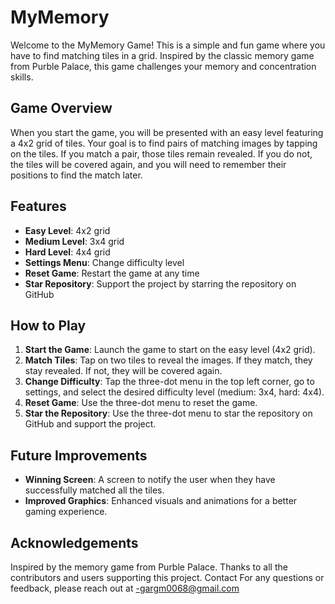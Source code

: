 # MyMemory

Welcome to the MyMemory Game! This is a simple and fun game where you have to find matching tiles in a grid. Inspired by the classic memory game from Purble Palace, this game challenges your memory and concentration skills.

## Game Overview

When you start the game, you will be presented with an easy level featuring a 4x2 grid of tiles. Your goal is to find pairs of matching images by tapping on the tiles. If you match a pair, those tiles remain revealed. If you do not, the tiles will be covered again, and you will need to remember their positions to find the match later.

## Features

- **Easy Level**: 4x2 grid
- **Medium Level**: 3x4 grid
- **Hard Level**: 4x4 grid
- **Settings Menu**: Change difficulty level
- **Reset Game**: Restart the game at any time
- **Star Repository**: Support the project by starring the repository on GitHub

## How to Play

1. **Start the Game**: Launch the game to start on the easy level (4x2 grid).
2. **Match Tiles**: Tap on two tiles to reveal the images. If they match, they stay revealed. If not, they will be covered again.
3. **Change Difficulty**: Tap the three-dot menu in the top left corner, go to settings, and select the desired difficulty level (medium: 3x4, hard: 4x4).
4. **Reset Game**: Use the three-dot menu to reset the game.
5. **Star the Repository**: Use the three-dot menu to star the repository on GitHub and support the project.

## Future Improvements

- **Winning Screen**: A screen to notify the user when they have successfully matched all the tiles.
- **Improved Graphics**: Enhanced visuals and animations for a better gaming experience.


## Acknowledgements
Inspired by the memory game from Purble Palace.
Thanks to all the contributors and users supporting this project.
Contact
For any questions or feedback, please reach out at -gargm0068@gmail.com
